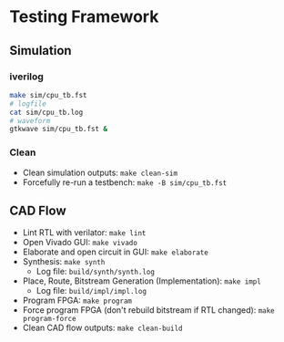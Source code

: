 # Testing Framework

## Simulation

### iverilog

```bash
make sim/cpu_tb.fst
# logfile
cat sim/cpu_tb.log
# waveform
gtkwave sim/cpu_tb.fst &
```

###  Clean

- Clean simulation outputs: `make clean-sim`
- Forcefully re-run a testbench: `make -B sim/cpu_tb.fst`

## CAD Flow

- Lint RTL with verilator: `make lint`
- Open Vivado GUI: `make vivado`
- Elaborate and open circuit in GUI: `make elaborate`
- Synthesis: `make synth`
    - Log file: `build/synth/synth.log`
- Place, Route, Bitstream Generation (Implementation): `make impl`
    - Log file: `build/impl/impl.log`
- Program FPGA: `make program`
- Force program FPGA (don't rebuild bitstream if RTL changed): `make program-force`
- Clean CAD flow outputs: `make clean-build`
